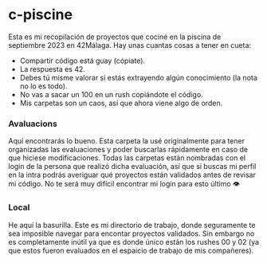 # c-piscine
Esta es mi recopilación de proyectos que cociné en la piscina de septiembre 2023 en 42Málaga.
Hay unas cuantas cosas a tener en cueta:
- Compartir código está guay (cópiate).
- La respuesta es 42.
- Debes tú misme valorar si estás extrayendo algún conocimiento (la nota no lo es todo).
- No vas a sacar un 100 en un rush copiándote el código.
- Mis carpetas son un caos, así que ahora viene algo de orden.

### Avaluacions
Aquí encontrarás lo bueno. Esta carpeta la usé originalmente para tener organizadas las evaluaciones y poder buscarlas rápidamente en caso de que hiciese modificaciones.
Todas las carpetas están nombradas con el login de la persona que realizó dicha evaluación, así que si buscas mi perfil en la intra podrás averiguar qué proyectos están validados antes de revisar mi código.
No te será muy difícil encontrar mi login para esto último :eye:

### Local
He aquí la basurilla. Este es mi directorio de trabajo, donde seguramente te sea imposible navegar para encontar proyectos validados. Sin embargo no es completamente inútil ya que es donde único están los rushes 00 y 02 (ya que estos fueron evaluados en el espaicio de trabajo de mis compañeres).
